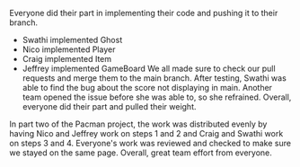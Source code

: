 Everyone did their part in implementing their code and pushing it to their branch.  
- Swathi implemented Ghost
- Nico implemented Player
- Craig implemented Item
- Jeffrey implemented GameBoard
We all made sure to check our pull requests and merge them to the main branch. 
After testing, Swathi was able to find the bug about the score not displaying in main.
Another team opened the issue before she was able to, so she refrained.
Overall, everyone did their part and pulled their weight. 

In part two of the Pacman project, the work was distributed evenly by having Nico and Jeffrey
work on steps 1 and 2 and Craig and Swathi work on steps 3 and 4. Everyone's work 
was reviewed and checked to make sure we stayed on the same page. Overall, great team effort from 
everyone. 